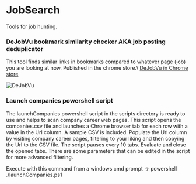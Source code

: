 # JobSearch

Tools for job hunting.

### DeJobVu bookmark similarity checker AKA job posting deduplicator

This tool finds similar links in bookmarks compared to whatever page (job) you are looking at now. Published in the chrome store.\ 
[DeJobVu in Chrome store](https://chromewebstore.google.com/detail/dejobvu-bookmark-similari/cobngldemlglgojpljjdhfknnjocbpgc)

![DeJobVu](https://lh3.googleusercontent.com/z_jqKQPTd5m8DQN9xN_9yY3tYUBBXXD22BXgxZRkTRwCumLQeUd9ymiMQ5xFPVpdoD_uhCDCSDryFCGrCzZCiIajZg=s1280-w1280-h800)

### Launch companies powershell script

The launchCompanies powershell script in the scripts directory is ready to use and helps to scan company career web pages. This script opens the companies.csv file and launches a Chrome browser tab for each row with a value in the Url column. A sample CSV is included. Populate the Url column by visiting company career pages, filtering to your liking and then copying the Url to the CSV file. The script pauses every 10 tabs. Evaluate and close the opened tabs. There are some parameters that can be edited in the script for more advanced filtering.

Execute with this command from a windows cmd prompt -> powershell .\launchCompanies.ps1
